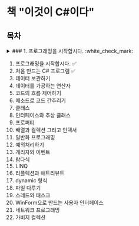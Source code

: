 # 책 "이것이 C#이다"

## 목차

<details>
<summary>### 1. 프로그래밍을 시작합시다. :white_check_mark:</summary>
1.1 프로그래밍 언어의 역사

__컴퓨터의 시작, 프로그래밍의 시작

__포트란의 탄생 

__초등학생도 프로그래밍할 수 있게 한 베이직 

__유닉스의, 유닉스에 의한, 유닉스를 위한 C

__C+1 == C++

__더 나은 세상을 위한 C#

1.2 C#의 기본 파일과 환경 설정

__프로그램을 이루는 소스 파일과 프로젝트

__비주얼 스튜디오 환경 설정
</details>

1. 프로그래밍을 시작합시다.  :white_check_mark:
2. 처음 만드는 C# 프로그램   :white_check_mark:
3. 데이터 보관하기
4. 데이터를 가공하는 연산자
5. 코드의 흐름 제어하기
6. 메소드로 코드 간추리기
7. 클래스
8. 인터페이스와 추상 클래스
9. 프로퍼티
10. 배열과 컬렉션 그리고 인덱서
11. 일반화 프로그래밍
12. 예외처리하기
13. 개리자와 이벤트
14. 람다식
15. LINQ
16. 리플렉션과 애트리뷰트
17. dynamic 형식
18. 파일 다루기
19. 스레드와 태스크
20. WinForm으로 만드는 사용자 인터페이스
21. 네트워크 프로그래밍
22. 가비지 컬렉션
